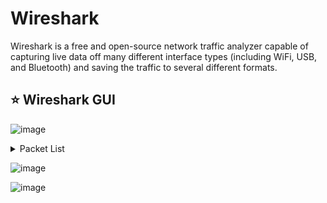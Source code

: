 # Wireshark
Wireshark is a free and open-source network traffic analyzer capable of capturing live data off many different interface types (including WiFi, USB, and Bluetooth) and saving the traffic to several different formats.


## ⭐ Wireshark GUI

![image](https://github.com/user-attachments/assets/998f1e48-64a3-4f9b-afeb-aa8f6c1151fc)

<details>
<summary>Packet List</summary>

1. Number- Order the packet that arrived in Wireshark
2. Time- Unix time format
3. Source- Source IP
4. Destination- Destination IP
5. Protocol- The protocol used (TCP, UDP, DNS, ETC.)
6. Information- Information about the packet. This field can vary based on the type of protocol used within. It will show, for example, what type of query It is for a DNS packet.

</details>

![image](https://github.com/user-attachments/assets/2feca1d7-a9cf-4c69-88c1-c1b5bbb4d73e)

![image](https://github.com/user-attachments/assets/c17fae9b-39b3-4482-8a1d-ac0f72e7ed14)



